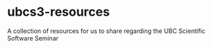 # ubcs3-resources
A collection of resources for us to share regarding the UBC Scientific Software Seminar
